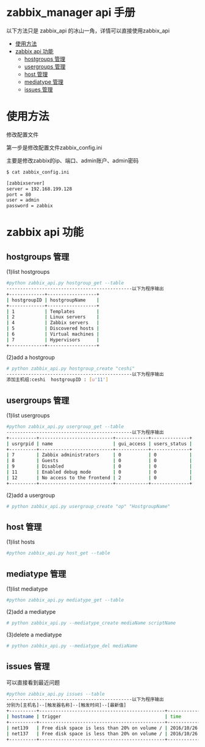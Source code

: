 # zabbix_manager api 手册

以下方法只是 zabbix_api 的冰山一角，详情可以直接使用zabbix_api

* [使用方法](#使用方法)
* [zabbix api 功能](#zabbix-api-功能)
	* [hostgroups 管理](#hostgroups-管理)
	* [usergroups 管理](#usergroups-管理)
	* [host 管理](#host-管理)
	* [mediatype 管理](#mediatype-管理)
	* [issues 管理](#issues-管理)

# 使用方法

修改配置文件

第一步是修改配置文件zabbix_config.ini 

主要是修改zabbix的ip、端口、admin账户、admin密码
```bash
$ cat zabbix_config.ini

[zabbixserver]
server = 192.168.199.128
port = 80
user = admin
password = zabbix
``` 
# zabbix api 功能
## hostgroups 管理

(1)list hostgroups
```bash
#python zabbix_api.py hostgroup_get --table
----------------------------------------------以下为程序输出
+-------------+------------------+
| hostgroupID | hostgroupName    |
+-------------+------------------+
| 1           | Templates        |
| 2           | Linux servers    |
| 4           | Zabbix servers   |
| 5           | Discovered hosts |
| 6           | Virtual machines |
| 7           | Hypervisors      |
+-------------+------------------+

```
(2)add a hostgroup
```bash
# python zabbix_api.py hostgroup_create "ceshi"
----------------------------------------------以下为程序输出
添加主机组:ceshi  hostgroupID : [u'11']
```
## usergroups 管理
(1)list usergroups
```bash
#python zabbix_api.py usergroup_get --table
----------------------------------------------以下为程序输出
+----------+---------------------------+------------+--------------+
| usrgrpid | name                      | gui_access | users_status |
+----------+---------------------------+------------+--------------+
| 7        | Zabbix administrators     | 0          | 0            |
| 8        | Guests                    | 0          | 0            |
| 9        | Disabled                  | 0          | 0            |
| 11       | Enabled debug mode        | 0          | 0            |
| 12       | No access to the frontend | 2          | 0            |
+----------+---------------------------+------------+--------------+
```
(2)add a usergroup
```bash
# python zabbix_api.py usergroup_create "op" "HostgroupName"
```
## host 管理
(1)list hosts
```bash
#python zabbix_api.py host_get --table
```
## mediatype 管理
(1)list mediatype
```bash
#python zabbix_api.py mediatype_get --table
```

(2)add a mediatype
```bash
# python zabbix_api.py --mediatype_create mediaName scriptName
```

(3)delete a mediatype
```bash
# python zabbix_api.py --mediatype_del mediaName
```
## issues 管理
可以直接看到最近问题
```bash
#python zabbix_api.py issues --table
----------------------------------------------以下为程序输出
分别为[主机名]--[触发器名称]--[触发时间]--[最新值]
+----------+----------------------------------------------+---------------------+-----------+
| hostname | trigger                                      | time                | prevvalue |
+----------+----------------------------------------------+---------------------+-----------+
| net139   | Free disk space is less than 20% on volume / | 2016/10/26 09:10:44 | 18.0161   |
| net137   | Free disk space is less than 20% on volume / | 2016/10/26 09:11:32 | 18.0161   |
+----------+----------------------------------------------+---------------------+-----------+
```
